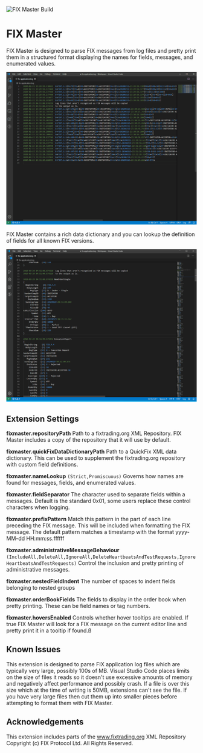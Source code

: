![FIX Master Build](https://github.com/GaryHughes/FixMaster/workflows/FIX%20Master%20Build/badge.svg)

# FIX Master

FIX Master is designed to parse FIX messages from log files and pretty print them in a structured format displaying the names for fields, messages, and enumerated values.

![fixmaster](images/fixMaster.gif)

FIX Master contains a rich data dictionary and you can lookup the definition of fields for all known FIX versions.

![fixmaster](images/fixMasterFieldLookup.gif)

## Extension Settings

**fixmaster.repositoryPath** Path to a fixtrading.org XML Repository. FIX Master includes a copy of the repository that it will use by default.

**fixmaster.quickFixDataDictionaryPath** Path to a QuickFix XML data dictionary. This can be used to supplement the fixtrading.org repository with custom field definitions.

**fixmaster.nameLookup** `(Strict,Promiscuous)` Governs how names are found for messages, fields, and enumerated values.

**fixmaster.fieldSeparator** The character used to separate fields within a messages. Default is the standard 0x01, some users replace these control characters when logging.

**fixmaster.prefixPattern** Match this pattern in the part of each line preceding the FIX message. This will be included when formatting the FIX message. The default pattern matches a timestamp with the format yyyy-MM-dd HH:mm:ss.ffffff

**fixmaster.administrativeMessageBehaviour** `(IncludeAll,DeleteAll,IgnoreAll,DeleteHeartbeatsAndTestRequests,IgnoreHeartbeatsAndTestRequests)` Control the inclusion and pretty printing of administrative messages.

**fixmaster.nestedFieldIndent** The number of spaces to indent fields belonging to nested groups

**fixmaster.orderBookFields** The fields to display in the order book when pretty printing. These can be field names or tag numbers.

**fixmaster.hoversEnabled** Controls whether hover tooltips are enabled. If true FIX Master will look for a FIX message on the current editor line and pretty print it in a tooltip if found.ß

## Known Issues

This extension is designed to parse FIX application log files which are typically very large, possibly 100s of MB. Visual Studio Code places limits on the size of files it reads so it
doesn't use excessive amounts of memory and negatively affect performance and possibly crash. If a file is over this size which at the time of writing is 50MB, extensions can't see the file. If you have very large files then cut them up into smaller pieces before attempting to format them with FIX Master.

## Acknowledgements

This extension includes parts of the www.fixtrading.org XML Repository Copyright (c) FIX Protocol Ltd. All Rights Reserved.
